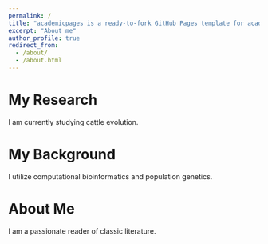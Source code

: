 ```yaml
---
permalink: /
title: "academicpages is a ready-to-fork GitHub Pages template for academic personal websites"
excerpt: "About me"
author_profile: true
redirect_from: 
  - /about/
  - /about.html
---
```


# **My Research** 
I am currently studying cattle evolution.

# **My Background**
I utilize computational bioinformatics and population genetics.

# **About Me**
I am a passionate reader of classic literature.
